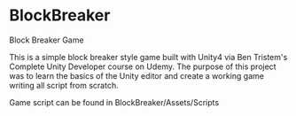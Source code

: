 # BlockBreaker
Block Breaker Game

This is a simple block breaker style game built with Unity4 via Ben Tristem's Complete Unity Developer course on Udemy.
The purpose of this project was to learn the basics of the Unity editor and create a working game writing all script from scratch.

Game script can be found in BlockBreaker/Assets/Scripts
